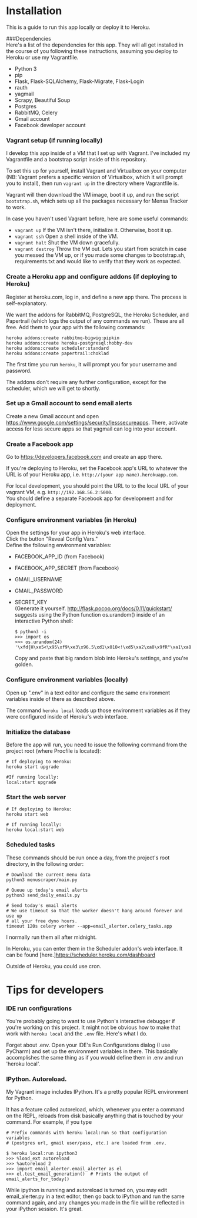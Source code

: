 # Installation 

This is a guide to run this app locally or deploy it to Heroku.


###Dependencies  
Here's a list of the dependencies for this app.  They will all get installed in the 
course of you following these instructions, assuming you deploy to Heroku or use
my Vagrantfile.
- Python 3
- pip
- Flask, Flask-SQLAlchemy, Flask-Migrate, Flask-Login
- rauth
- yagmail 
- Scrapy, Beautiful Soup
- Postgres
- RabbitMQ, Celery
- Gmail account
- Facebook developer account

### Vagrant setup (if running locally)

I develop this app inside of a VM that I set up with Vagrant.
I've included my Vagrantfile and a bootstrap script inside of this 
repository. 

To set this up for yourself, install Vagrant and Virtualbox on your computer (NB: Vagrant 
prefers a specific version of Virtualbox, which it will prompt you 
to install), then run `vagrant up` in the directory where Vagrantfile is. 

Vagrant will then download the VM image, boot it up, and run the script 
`bootstrap.sh`, which sets up all the packages 
necessary for Mensa Tracker to work.

In case you haven't used Vagrant before, here are some useful commands:
- `vagrant up` If the VM isn't there, initialize it.  Otherwise, boot it up.
- `vagrant ssh` Open a shell inside of the VM.
- `vagrant halt` Shut the VM down gracefully.
- `vagrant destroy` Throw the VM out.  Lets you start from scratch in case you 
messed the VM up, or if you made some changes to bootstrap.sh, requirements.txt 
and would like to verify that they work as expected.

### Create a Heroku app and configure addons (if deploying to Heroku)

Register at heroku.com, log in, and define a new app there.  The process is 
self-explanatory.

We want the addons for RabbitMQ, PostgreSQL, the Heroku Scheduler, 
and Papertrail (which logs the output of any commands we run). These are all free.
Add them to your app with the following commands: 

```
heroku addons:create rabbitmq-bigwig:pipkin
heroku addons:create heroku-postgresql:hobby-dev 
heroku addons:create scheduler:standard 
heroku addons:create papertrail:choklad 
```

The first time you run `heroku`, it will prompt you for your username and 
password. 

The addons don't require any further configuration, except for the scheduler, 
which we will get to shortly. 

### Set up a Gmail account to send email alerts

Create a new Gmail account and open 
https://www.google.com/settings/security/lesssecureapps.  There, activate access
for less secure apps so that yagmail can log into your account.

### Create a Facebook app 

Go to 
https://developers.facebook.com and create an app there.
  
 If you're deploying to Heroku, set the Facebook app's URL to whatever the URL is of your 
Heroku app, i.e. `http://(your app name).herokuapp.com`. 

For local development, you should point the URL to to the local URL of
your vagrant VM, e.g. 
`http://192.168.56.2:5000`.  
You should define a separate Facebook app for development and for deployment.

### Configure environment variables (in Heroku) 
Open the settings for your app in Heroku's web interface.  
Click the button "Reveal Config Vars."  
Define the following environment variables: 

  - FACEBOOK_APP_ID (from Facebook) 
  - FACEBOOK_APP_SECRET (from Facebook) 
  - GMAIL_USERNAME 
  - GMAIL_PASSWORD 
  - SECRET_KEY  
  (Generate it yourself. http://flask.pocoo.org/docs/0.11/quickstart/ suggests using 
the Python function os.urandom() inside of an interactive Python shell: 

    ```
    $ python3 -i 
    >>> import os 
    >>> os.urandom(24) 
    '\xfd{H\xe5<\x95\xf9\xe3\x96.5\xd1\x01O<!\xd5\xa2\xa0\x9fR"\xa1\xa8'
    ```
    Copy and paste that big random blob into Heroku's settings, and you're golden. 

### Configure environment variables (locally)
Open up ".env" in a text editor and configure 
the same environment variables inside of there as described above.  

The command `heroku local` loads up those environment variables as if they were 
configured inside of Heroku's web interface. 

### Initialize the database 

Before the app will run, you need to issue the following
command from the project root (where Procfile is located):

```
# If deploying to Heroku:
heroku start upgrade 

#If running locally: 
local:start upgrade
```

### Start the web server

```
# If deploying to Heroku:
heroku start web

# If running locally:
heroku local:start web 
```


### Scheduled tasks  

These commands should be run once a day, from the project's root
directory, in the following order: 
```
# Download the current menu data
python3 menuscraper/main.py 

# Queue up today's email alerts
python3 send_daily_emails.py 

# Send today's email alerts 
# We use timeout so that the worker doesn't hang around forever and use up 
# all your free dyno hours.
timeout 120s celery worker --app=email_alerter.celery_tasks.app
```

I normally run them all after midnight.  

In Heroku, you can enter them in the Scheduler addon's web interface.
It can be found [here.]https://scheduler.heroku.com/dashboard

Outside of Heroku, you could use cron.

# Tips for developers  
### IDE run configurations  

You're probably going to want to use Python's interactive debugger
if you're working on this project.  It might not be obvious how to
make that work with `heroku local` and the `.env` file.  Here's what I do.

Forget about .env.  Open your IDE's Run Configurations dialog (I use PyCharm) 
and set up the environment variables in there.  This basically accomplishes the
same thing as if you would define them in .env and run 'heroku local'.

### IPython.  Autoreload.
My Vagrant image includes IPython. It's a pretty popular REPL environment for Python.

It has a feature called autoreload, which, whenever you enter a command on 
the REPL, reloads from disk basically anything that is touched by your command. 
For example, if you type 

``` 
# Prefix commands with heroku local:run so that configuration variables 
# (postgres url, gmail user/pass, etc.) are loaded from .env.

$ heroku local:run ipython3 
>>> %load_ext autoreload 
>>> %autoreload 2 
>>> import email_alerter.email_alerter as el 
>>> el.test_email_generation()  # Prints the output of email_alerts_for_today()
```

While ipython is running and autoreload is turned on, you may edit 
email_alerter.py in a text editor, then go back to iPython
and run the same command again, and any changes you made in the file will be 
reflected in your iPython session. It's great.

